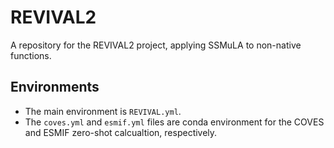 # REVIVAL2
A repository for the REVIVAL2 project, applying SSMuLA to non-native functions.

## Environments
* The main environment is `REVIVAL.yml`.
* The `coves.yml` and `esmif.yml` files are conda environment for the COVES and ESMIF zero-shot calcualtion, respectively.
